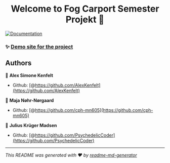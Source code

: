 <h1 align="center">Welcome to Fog Carport Semester Projekt 👋</h1>
<p>
  <a href="https://docs.google.com/document/d/1mg3o4xM6cdXQKvS7ZDQeTP2C6MkX_fiRPe4H-F5H9tQ/edit?ts=608fc306" target="_blank">
    <img alt="Documentation" src="https://img.shields.io/badge/documentation-yes-brightgreen.svg" />
  </a>
</p>

### ✨ [Demo site for the project](http://167.71.57.146:8080/FogSemesterProjekt-1.0-SNAPSHOT/fc/index)

## Authors

👤 **Alex Simone Kenfelt**

* Github: [@https://github.com/AlexKenfelt](https://github.com/AlexKenfelt)

👤 **Maja Nøhr-Nørgaard**

* Github: [@https://github.com/cph-mn605](https://github.com/cph-mn605)

👤 **Julius Krüger Madsen**

* Github: [@https://github.com/PsychedelicCoder](https://github.com/PsychedelicCoder)

***
_This README was generated with ❤️ by [readme-md-generator](https://github.com/kefranabg/readme-md-generator)_

